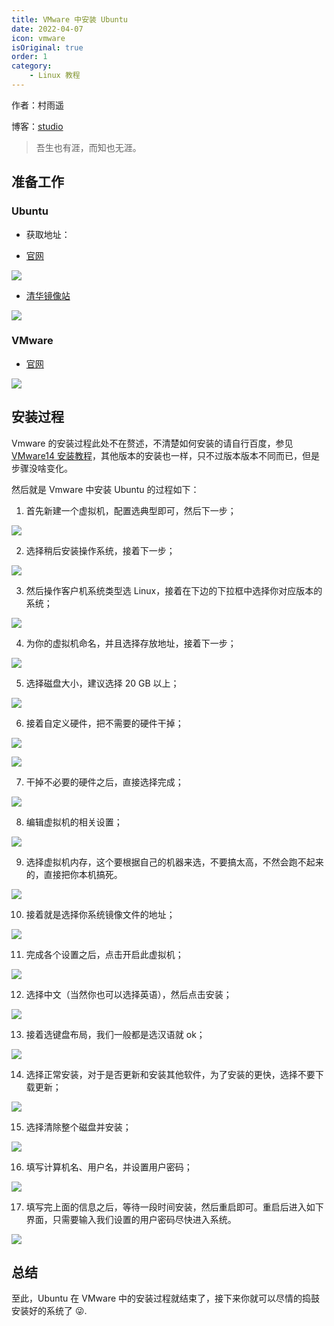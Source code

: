 ```yaml
---
title: VMware 中安装 Ubuntu
date: 2022-04-07
icon: vmware
isOriginal: true
order: 1
category:
    - Linux 教程
---
```


作者：村雨遥

博客：[studio](https://ez4jam1n.github.io/studio)

> 吾生也有涯，而知也无涯。

## 准备工作

### Ubuntu

- 获取地址：

- [官网](https://ubuntu.com/download/desktop)

![](./assets/20220407-ubuntu-install-with-vmware/ubuntu-official-website.png)

- [清华镜像站](https://mirrors.tuna.tsinghua.edu.cn/ubuntu-releases/21.04/)

![](./assets/20220407-ubuntu-install-with-vmware/mirror-ubuntu.png)

### VMware

- [官网](https://my.vmware.com/cn/web/vmware/downloads/info/slug/desktop_end_user_computing/vmware_workstation_pro/16_0)

![](./assets/20220407-ubuntu-install-with-vmware/vmware-website.png)

## 安装过程

Vmware 的安装过程此处不在赘述，不清楚如何安装的请自行百度，参见 [VMware14 安装教程](https://blog.csdn.net/qq_40950957/article/details/80467513)，其他版本的安装也一样，只不过版本版本不同而已，但是步骤没啥变化。

然后就是 Vmware 中安装 Ubuntu 的过程如下：

1.  首先新建一个虚拟机，配置选典型即可，然后下一步；

![](./assets/20220407-ubuntu-install-with-vmware/new-vm.png)

2.  选择稍后安装操作系统，接着下一步；

![](./assets/20220407-ubuntu-install-with-vmware/wait-iso.png)

3.  然后操作客户机系统类型选 Linux，接着在下边的下拉框中选择你对应版本的系统；

![](./assets/20220407-ubuntu-install-with-vmware/select-linux.png)

4.  为你的虚拟机命名，并且选择存放地址，接着下一步；

![](./assets/20220407-ubuntu-install-with-vmware/name.png)

5.  选择磁盘大小，建议选择 20 GB 以上；

![](./assets/20220407-ubuntu-install-with-vmware/disk.png)

6.  接着自定义硬件，把不需要的硬件干掉；

![](./assets/20220407-ubuntu-install-with-vmware/customized-component.png)

![](./assets/20220407-ubuntu-install-with-vmware/type-machine.png)

7.  干掉不必要的硬件之后，直接选择完成；

![](./assets/20220407-ubuntu-install-with-vmware/finish.png)

8.  编辑虚拟机的相关设置；

![](./assets/20220407-ubuntu-install-with-vmware/vm-setting.png)

9.  选择虚拟机内存，这个要根据自己的机器来选，不要搞太高，不然会跑不起来的，直接把你本机搞死。

![](./assets/20220407-ubuntu-install-with-vmware/memory.png)

10.  接着就是选择你系统镜像文件的地址；

![](./assets/20220407-ubuntu-install-with-vmware/iso-path.png)

11.  完成各个设置之后，点击开启此虚拟机；

![](./assets/20220407-ubuntu-install-with-vmware/start.png)

12.  选择中文（当然你也可以选择英语），然后点击安装；

![](./assets/20220407-ubuntu-install-with-vmware/Chinese.png)

13.  接着选键盘布局，我们一般都是选汉语就 ok；

![](./assets/20220407-ubuntu-install-with-vmware/keyboard.png)

14.  选择正常安装，对于是否更新和安装其他软件，为了安装的更快，选择不要下载更新；

![](./assets/20220407-ubuntu-install-with-vmware/normal.png)

15.  选择清除整个磁盘并安装；

![](./assets/20220407-ubuntu-install-with-vmware/clean-disk.png)

16. 填写计算机名、用户名，并设置用户密码；

![](./assets/20220407-ubuntu-install-with-vmware/user-info.png)

17. 填写完上面的信息之后，等待一段时间安装，然后重启即可。重启后进入如下界面，只需要输入我们设置的用户密码尽快进入系统。

![](./assets/20220407-ubuntu-install-with-vmware/pwd.png)

## 总结

至此，Ubuntu 在 VMware 中的安装过程就结束了，接下来你就可以尽情的捣鼓安装好的系统了 😜.
